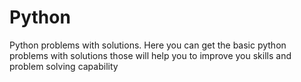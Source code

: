 # Python
Python problems with solutions.
Here you can get the basic python problems with solutions those will help you to improve you skills 
and problem solving capability
